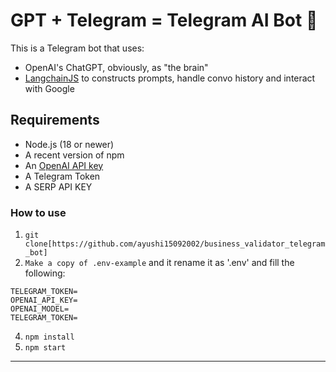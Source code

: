 # GPT + Telegram = Telegram AI Bot 🚀


This is a Telegram bot that uses:

- OpenAI's ChatGPT, obviously, as "the brain"
- [LangchainJS](https://github.com/hwchase17/langchainjs) to constructs prompts, handle convo history and interact with Google

## Requirements

-   Node.js (18 or newer)
-   A recent version of npm
-   An [OpenAI API key](https://beta.openai.com/signup)
-   A Telegram Token
-   A SERP API KEY

### How to use

1. `git clone[https://github.com/ayushi15092002/business_validator_telegram_bot]`
3. `Make a copy of .env-example` and it rename it as '.env' and fill the following:

```
TELEGRAM_TOKEN=
OPENAI_API_KEY=
OPENAI_MODEL=
TELEGRAM_TOKEN=
```

4. `npm install`
5. `npm start`

---
